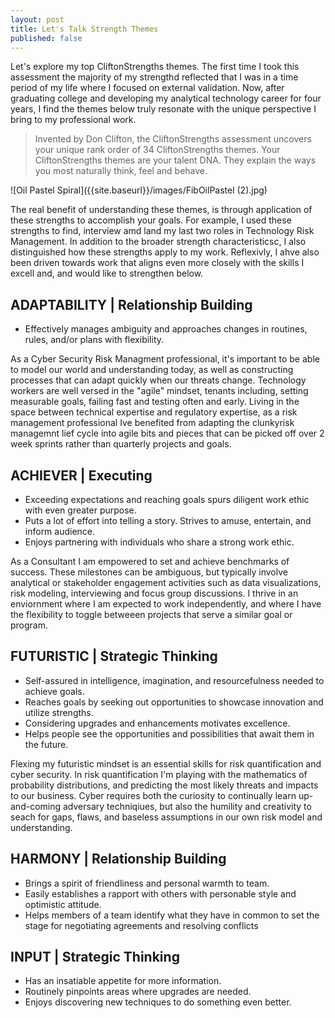 ```yaml
---
layout: post
title: Let's Talk Strength Themes
published: false
---
```

Let's explore my top CliftonStrengths themes. The first time I took this assessment the majority of my strengthd reflected that I was in a time period of my life where I focused on external validation. Now, after graduating college and developing my analytical technology career for four years, I find the themes below truly resonate with the unique perspective I bring to my professional work.

> Invented by Don Clifton, the CliftonStrengths assessment uncovers your unique rank order of 34 CliftonStrengths themes. Your CliftonStrengths themes are your talent DNA. They explain the ways you most naturally think, feel and behave.

![Oil Pastel Spiral]({{site.baseurl}}/images/FibOilPastel (2).jpg)

The real benefit of understanding these themes, is through application of these strengths to accomplish your goals. For example, I used these strengths to find, interview amd land my last two roles in Technology Risk Management. In addition to the broader strength characteristicsc, I also distinguished how these strengths apply  to my work. Reflexivly, I ahve also been driven towards work that aligns even more closely with the skills I excell and, and would like to strengthen below.

## ADAPTABILITY | Relationship Building
- Effectively manages ambiguity and approaches changes in routines, rules, and/or plans with flexibility.

As a Cyber Security Risk Managment professional, it's important to be able to model our world and understanding today, as well as constructing processes that can adapt quickly when our threats change. Technology workers are well versed in the "agile" mindset, tenants including, setting measurable goals, failing fast and testing often and early. Living in the space between technical expertise and regulatory expertise, as a risk management professional Ive benefited from adapting the clunkyrisk managemnt lief cycle into agile bits and pieces that can be picked off over 2 week sprints rather than quarterly projects and goals. 

## ACHIEVER | Executing
- Exceeding expectations and reaching goals spurs diligent work ethic with even greater purpose.
- Puts a lot of effort into telling a story. Strives to amuse, entertain, and inform audience. 
- Enjoys partnering with individuals who share a strong work ethic. 

As a Consultant I am empowered to set and achieve benchmarks of success. These milestones can be ambiguous, but typically involve analytical or stakeholder engagement activities such as data visualizations, risk modeling, interviewing and focus group discussions. I thrive in an enviornment where I am expected to work independently, and where I have the flexibility to toggle betweeen projects that serve a similar goal or program.

## FUTURISTIC | Strategic Thinking
- Self-assured in intelligence, imagination, and resourcefulness needed to achieve goals.
- Reaches goals by seeking out opportunities to showcase innovation and utilize strengths. 
- Considering upgrades and enhancements motivates excellence. 
- Helps people see the opportunities and possibilities that await them in the future.

Flexing my futuristic  mindset is an essential skills for risk quantification and cyber security. In risk quantification I'm playing with the mathematics of probability distributions, and predicting the most likely threats and impacts to our business. Cyber requires both the curiosity to continually learn up-and-coming adversary techniqiues, but also the humility and creativity to seach for gaps, flaws, and baseless assumptions in our own risk model and understanding. 

## HARMONY | Relationship Building
- Brings a spirit of friendliness and personal warmth to team.
- Easily establishes a rapport with others with personable style and optimistic attitude. 
- Helps members of a team identify what they have in common to set the stage for negotiating agreements and resolving conflicts
	
## INPUT | Strategic Thinking
- Has an insatiable appetite for more information.
- Routinely pinpoints areas where upgrades are needed.
- Enjoys discovering new techniques to do something even better.
